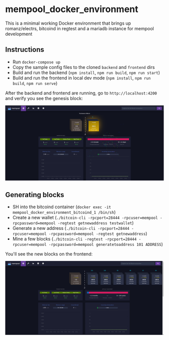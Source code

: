 # mempool_docker_environment

This is a minimal working Docker environment that brings up romanz/electrs, bitcoind in regtest and a mariadb instance for mempool development

## Instructions

- Run `docker-compose up`
- Copy the sample config files to the cloned `backend` and `frontend` dirs
- Build and run the backend (`npm install`, `npm run build`, `npm run start`)
- Build and run the frontend in local dev mode (`npm install`, `npm run build`, `npm run serve`)

After the backend and frontend are running, go to `http://localhost:4200` and verify you see the genesis block:

![Genesis](screenshots/genesis.png?raw=true "Genesis")

## Generating blocks

- SH into the bitcoind container (`docker exec -it mempool_docker_environment_bitcoind_1 /bin/sh`)
- Create a new wallet (`./bitcoin-cli -rpcport=28444 -rpcuser=mempool -rpcpassword=mempool -regtest getnewaddress testwallet`)
- Generate a new address (`./bitcoin-cli -rpcport=28444 -rpcuser=mempool -rpcpassword=mempool -regtest getnewaddress`)
- Mine a few blocks (`./bitcoin-cli -regtest -rpcport=28444 -rpcuser=mempool -rpcpassword=mempool generatetoaddress 101 ADDRESS`)

You'll see the new blocks on the frontend:

![New blocks](screenshots/new_blocks.png?raw=true "New blocks")